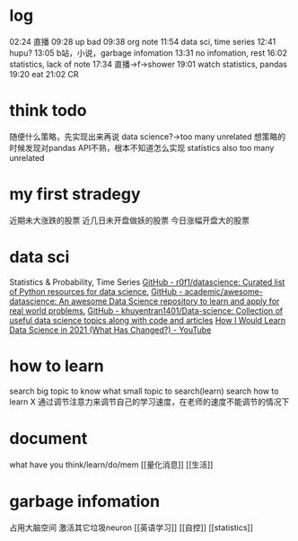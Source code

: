 # log
02:24 直播
09:28 up bad
	09:38 org note
	11:54 data sci, time series
12:41 hupu?
	13:05 b站，小说，garbage infomation
	13:31 no infomation, rest
16:02 statistics, lack of note
17:34 直播→f→shower
19:01 watch statistics, pandas
19:20 eat
	21:02  CR
# think todo
随便什么策略，先实现出来再说
data science?→too many unrelated
想策略的时候发现对pandas API不熟，根本不知道怎么实现
statistics also too many unrelated
# my first stradegy
近期未大涨跌的股票
近几日未开盘做妖的股票
今日涨幅开盘大的股票
# data sci
Statistics & Probability, Time Series
[GitHub - r0f1/datascience: Curated list of Python resources for data science.](https://github.com/r0f1/datascience)
[GitHub - academic/awesome-datascience: An awesome Data Science repository to learn and apply for real world problems.](https://github.com/academic/awesome-datascience)
[GitHub - khuyentran1401/Data-science: Collection of useful data science topics along with code and articles](https://github.com/khuyentran1401/Data-science#statistics)
[How I Would Learn Data Science in 2021 (What Has Changed?) - YouTube](https://www.youtube.com/watch?v=41Clrh6nv1s)
# how to learn
search big topic to know what small topic to search(learn)
search how to learn X
通过调节注意力来调节自己的学习速度，在老师的速度不能调节的情况下
# document
what have you think/learn/do/mem
[[量化消息]]
[[生活]]
# garbage infomation
占用大脑空间
激活其它垃圾neuron
[[英语学习]]
[[自控]]
[[statistics]]
